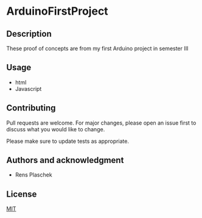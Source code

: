 # ArduinoFirstProject

## Description
These proof of concepts are from my first Arduino project in semester III

## Usage
- html
- Javascript

## Contributing
Pull requests are welcome. For major changes, please open an issue first to discuss what you would like to change.

Please make sure to update tests as appropriate.

## Authors and acknowledgment
- Rens Plaschek

## License
[MIT](https://choosealicense.com/licenses/mit/)
